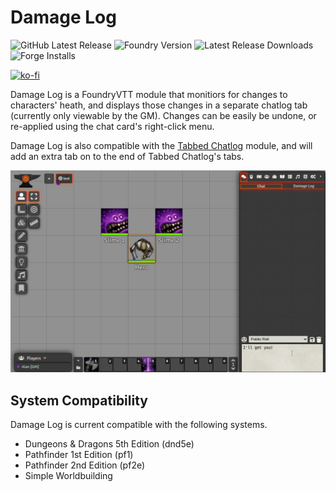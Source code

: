  # Damage Log

![GitHub Latest Release](https://img.shields.io/github/release/cs96and/FoundryVTT-damage-log?style=for-the-badge)
![Foundry Version](https://img.shields.io/badge/dynamic/json?label=Foundry%20Version&prefix=v&query=%24.compatibleCoreVersion&url=https%3A%2F%2Fraw.githubusercontent.com%2Fcs96and%2FFoundryVTT-damage-log%2Fmaster%2Fmodule.json&style=for-the-badge)
![Latest Release Downloads](https://img.shields.io/github/downloads/cs96and/FoundryVTT-damage-log/latest/total?style=for-the-badge)
![Forge Installs](https://img.shields.io/badge/dynamic/json?label=Forge%20Installs&query=package.installs&suffix=%25&url=https%3A%2F%2Fforge-vtt.com%2Fapi%2Fbazaar%2Fpackage%2Fdamage-log&colorB=4aa94a&style=for-the-badge)

[![ko-fi](https://ko-fi.com/img/githubbutton_sm.svg)](https://ko-fi.com/C0C057N35)

Damage Log is a FoundryVTT module that monitiors for changes to characters' heath, and displays those changes in a separate chatlog tab (currently only viewable by the GM).  Changes can be easily be undone, or re-applied using the chat card's right-click menu.

Damage Log is also compatible with the [Tabbed Chatlog](https://github.com/cswendrowski/FoundryVTT-Tabbed-Chatlog) module, and will add an extra tab on to the end of Tabbed Chatlog's tabs.

![](images/damage-log.gif)

## System Compatibility
Damage Log is current compatible with the following systems.
* Dungeons & Dragons 5th Edition (dnd5e)
* Pathfinder 1st Edition (pf1)
* Pathfinder 2nd Edition (pf2e)
* Simple Worldbuilding
